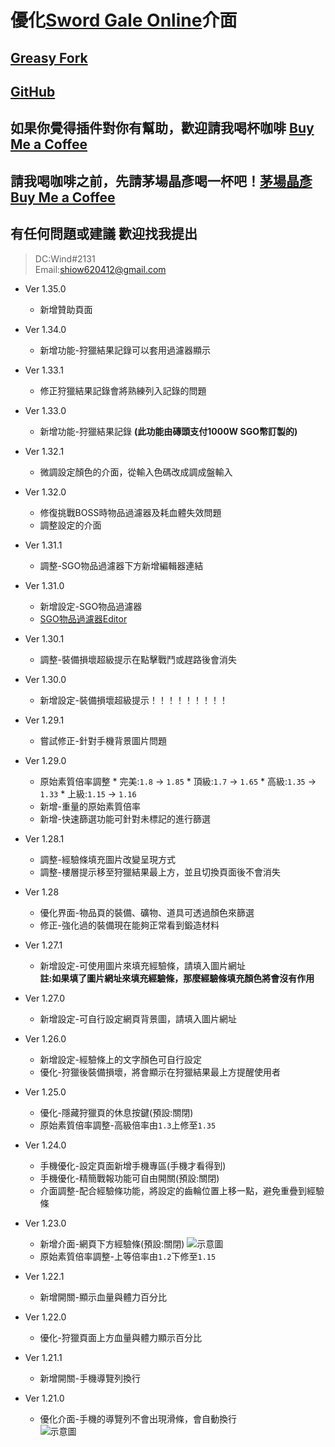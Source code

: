 # 優化[Sword Gale Online](https://swordgale.online/)介面  
## [Greasy Fork ](https://greasyfork.org/zh-TW/scripts/453463-sword-gale-online-%E4%BB%8B%E9%9D%A2%E5%84%AA%E5%8C%96)  
## [GitHub](https://github.com/shiow620412/SGO-Interface-Optimization)  

## 如果你覺得插件對你有幫助，歡迎請我喝杯咖啡 [Buy Me a Coffee](https://www.buymeacoffee.com/sgoeplugin)
## 請我喝咖啡之前，先請茅場晶彥喝一杯吧！[茅場晶彥Buy Me a Coffee](https://www.buymeacoffee.com/ourcastle)

## 有任何問題或建議 歡迎找我提出 
 > DC:Wind#2131  
 > Email:[shiow620412@gmail.com](shiow620412@gmail.com)  

* Ver 1.35.0

  * 新增贊助頁面
  
* Ver 1.34.0

  * 新增功能-狩獵結果記錄可以套用過濾器顯示
  
* Ver 1.33.1

  * 修正狩獵結果記錄會將熟練列入記錄的問題
  
* Ver 1.33.0  

  * 新增功能-狩獵結果記錄 **(此功能由磚頭支付1000W SGO幣訂製的)**

* Ver 1.32.1
  
  * 微調設定顏色的介面，從輸入色碼改成調成盤輸入
  
* Ver 1.32.0
  
  * 修復挑戰BOSS時物品過濾器及耗血體失效問題
  * 調整設定的介面
  
* Ver 1.31.1
  
  * 調整-SGO物品過濾器下方新增編輯器連結
  
* Ver 1.31.0
  
  * 新增設定-SGO物品過濾器
  * [SGO物品過濾器Editor](https://sgo-filter.wind-tech.tw/)
  
* Ver 1.30.1
  
  * 調整-裝備損壞超級提示在點擊戰鬥或趕路後會消失
  
* Ver 1.30.0
  
  * 新增設定-裝備損壞超級提示！！！！！！！！！
  
* Ver 1.29.1
  
  * 嘗試修正-針對手機背景圖片問題
  
* Ver 1.29.0
  
  * 原始素質倍率調整
        * 完美:`1.8` -> `1.85`
        * 頂級:`1.7` -> `1.65`
        * 高級:`1.35` -> `1.33`
        * 上級:`1.15` -> `1.16`
  * 新增-重量的原始素質倍率
  * 新增-快速篩選功能可針對未標記的進行篩選

* Ver 1.28.1
  
  * 調整-經驗條填充圖片改變呈現方式
  * 調整-樓層提示移至狩獵結果最上方，並且切換頁面後不會消失

* Ver 1.28
  
  * 優化界面-物品頁的裝備、礦物、道具可透過顏色來篩選
  * 修正-強化過的裝備現在能夠正常看到鍛造材料
  
* Ver 1.27.1
  
  * 新增設定-可使用圖片來填充經驗條，請填入圖片網址  
    **註:如果填了圖片網址來填充經驗條，那麼經驗條填充顏色將會沒有作用**
  
* Ver 1.27.0
  
  * 新增設定-可自行設定網頁背景圖，請填入圖片網址

* Ver 1.26.0
  
  * 新增設定-經驗條上的文字顏色可自行設定
  * 優化-狩獵後裝備損壞，將會顯示在狩獵結果最上方提醒使用者
  
* Ver 1.25.0
  
  * 優化-隱藏狩獵頁的休息按鍵(預設:關閉)
  * 原始素質倍率調整-高級倍率由`1.3`上修至`1.35`
  
* Ver 1.24.0
  
  * 手機優化-設定頁面新增手機專區(手機才看得到)
  * 手機優化-精簡戰報功能可自由開關(預設:關閉)
  * 介面調整-配合經驗條功能，將設定的齒輪位置上移一點，避免重疊到經驗條
  
* Ver 1.23.0
  
  * 新增介面-網頁下方經驗條(預設:關閉)
    ![示意圖](https://media.discordapp.net/attachments/641953496328830976/1070303868094775327/546301494262235192_641953496328830976_399116519549829131_image.png)
  * 原始素質倍率調整-上等倍率由`1.2`下修至`1.15`
  
* Ver 1.22.1
  
  * 新增開關-顯示血量與體力百分比
  
* Ver 1.22.0
  
  * 優化-狩獵頁面上方血量與體力顯示百分比
  
* Ver 1.21.1
  
  * 新增開關-手機導覽列換行
  
* Ver 1.21.0
  
  * 優化介面-手機的導覽列不會出現滑條，會自動換行  
    ![示意圖](https://cdn.discordapp.com/attachments/641953496328830976/1068203350585266316/image.png)
